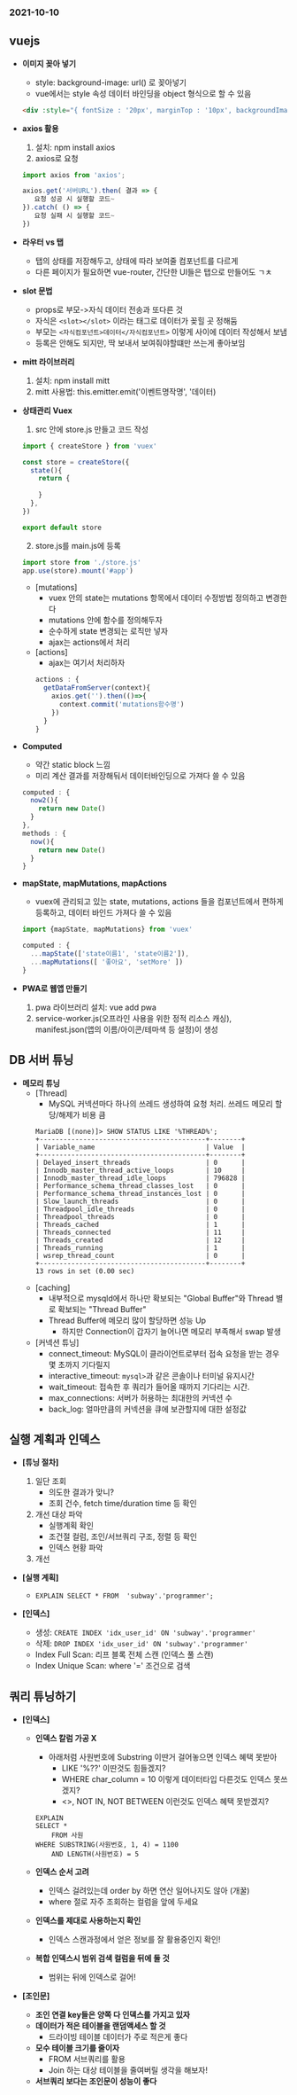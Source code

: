 ### 2021-10-10

## vuejs
- **이미지 꽂아 넣기**
    - style: background-image: url() 로 꽂아넣기
    - vue에서는 style 속성 데이터 바인딩을 object 형식으로 할 수 있음
    ```html
    <div :style="{ fontSize : '20px', marginTop : '10px', backgroundImage : 'url(경로)'"></div>
    ```

- **axios 활용**
    1. 설치: npm install axios
    2. axios로 요청
    ```javascript
    import axios from 'axios';
    
    axios.get('서버URL').then( 결과 => {
       요청 성공 시 실행할 코드~
    }).catch( () => {
       요청 실패 시 실행할 코드~
    })
    ```
    
- **라우터 vs 탭**
    - 탭의 상태를 저장해두고, 상태에 따라 보여줄 컴포넌트를 다르게
    - 다른 페이지가 필요하면 vue-router, 간단한 UI들은 탭으로 만들어도 ㄱㅊ

- **slot 문법**
    - props로 부모->자식 데이터 전송과 또다른 것
    - 자식은 `<slot></slot>` 이라는 태그로 데이터가 꽂힐 곳 정해둠
    - 부모는 `<자식컴포넌트>데이터</자식컴포넌트>` 이렇게 사이에 데이터 작성해서 보냄
    - 등록은 안해도 되지만, 딱 보내서 보여줘야할떄만 쓰는게 좋아보임

- **mitt 라이브러리**
    1. 설치: npm install mitt
    2. mitt 사용법: this.emitter.emit('이벤트명작명', '데이터)

- **상태관리 Vuex**
    1. src 안에 store.js 만들고 코드 작성
    ```javascript
    import { createStore } from 'vuex'
    
    const store = createStore({
      state(){
        return {
          
        }
      },
    })
    
    export default store
    ```
    2. store.js를 main.js에 등록
    ``` javascript
    import store from './store.js'
    app.use(store).mount('#app')
    ```
    - [mutations]
        - vuex 안의 state는 mutations 항목에서 데이터 수정방법 정의하고 변경한다
        - mutations 안에 함수를 정의해두자
        - 순수하게 state 변경되는 로직만 넣자
        - ajax는 actions에서 처리
    - [actions]
        - ajax는 여기서 처리하자
        ```javascript
        actions : {
          getDataFromServer(context){
            axios.get('').then(()=>{ 
              context.commit('mutations함수명') 
            })
          }
        }
        ```

- **Computed**
    - 약간 static block 느낌 
    - 미리 계산 결과를 저장해둬서 데이터바인딩으로 가져다 쓸 수 있음
    ```javascript
    computed : {
      now2(){
        return new Date()
      }
    }, 
    methods : {
      now(){
        return new Date()
      }
    }
    ```

- **mapState, mapMutations, mapActions**    
    - vuex에 관리되고 있는 state, mutations, actions 들을 컴포넌트에서 편하게 등록하고, 데이터 바인드 가져다 쓸 수 있음
    ```javascript
    import {mapState, mapMutations} from 'vuex'
    
    computed : {
      ...mapState(['state이름1', 'state이름2']),
      ...mapMutations([ '좋아요', 'setMore' ])
    }
    ```

- **PWA로 웹앱 만들기**    
    1. pwa 라이브러리 설치: vue add pwa
    2. service-worker.js(오프라인 사용을 위한 정적 리소스 캐싱), manifest.json(앱의 이름/아이콘/테마색 등 설정)이 생성
    
## DB 서버 튜닝
- **메모리 튜닝**
    - [Thread]
        - MySQL 커넥션마다 하나의 쓰레드 생성하여 요청 처리. 쓰레드 메모리 할당/해제가 비용 큼
        ```mysql
        MariaDB [(none)]> SHOW STATUS LIKE '%THREAD%';
        +------------------------------------------+--------+
        | Variable_name                            | Value  |
        +------------------------------------------+--------+
        | Delayed_insert_threads                   | 0      |
        | Innodb_master_thread_active_loops        | 10     |
        | Innodb_master_thread_idle_loops          | 796828 |
        | Performance_schema_thread_classes_lost   | 0      |
        | Performance_schema_thread_instances_lost | 0      |
        | Slow_launch_threads                      | 0      |
        | Threadpool_idle_threads                  | 0      |
        | Threadpool_threads                       | 0      |
        | Threads_cached                           | 1      |
        | Threads_connected                        | 11     |
        | Threads_created                          | 12     |
        | Threads_running                          | 1      |
        | wsrep_thread_count                       | 0      |
        +------------------------------------------+--------+
        13 rows in set (0.00 sec)
        ```
    - [caching]
        - 내부적으로 mysqld에서 하나만 확보되는 "Global Buffer"와 Thread 별로 확보되는 "Thread Buffer"
        - Thread Buffer에 메모리 많이 할당하면 성능 Up
            - 하지만 Connection이 갑자기 늘어나면 메모리 부족해서 swap 발생
    - [커넥션 튜닝]
        - connect_timeout: MySQL이 클라이언트로부터 접속 요청을 받는 경우 몇 초까지 기다릴지
        - interactive_timeout: `mysql>`과 같은 콘솔이나 터미널 유지시간
        - wait_timeout: 접속한 후 쿼리가 들어올 때까지 기다리는 시간. 
        - max_connections: 서버가 허용하는 최대한의 커넥션 수
        - back_log: 얼마만큼의 커넥션을 큐에 보관할지에 대한 설정값

## 실행 계획과 인덱스
- **[튜닝 절차]**
    1. 일단 조회
        - 의도한 결과가 맞니?
        - 조회 건수, fetch time/duration time 등 확인
    2. 개선 대상 파악
        - 실행계획 확인
        - 조건절 컬럼, 조인/서브쿼리 구조, 정렬 등 확인
        - 인덱스 현황 파악
    3. 개선

- **[실행 계획]**
    - `EXPLAIN SELECT * FROM  'subway'.'programmer';`

- **[인덱스]**
    - 생성: `CREATE INDEX 'idx_user_id' ON 'subway'.'programmer'`
    - 삭제: `DROP INDEX 'idx_user_id' ON 'subway'.'programmer'`
    - Index Full Scan: 리프 블록 전체 스캔 (인덱스 풀 스캔)
    - Index Unique Scan: where '=' 조건으로 검색

## 쿼리 튜닝하기
- **[인덱스]**
    - **인덱스 칼럼 가공 X**
        - 아래처럼 사원번호에 Substring 이딴거 걸어놓으면 인덱스 혜택 못받아
            - LIKE '%??' 이딴것도 힘들겠지?
            - WHERE char_column = 10 이렇게 데이터타입 다른것도 인덱스 못쓰겠지?
            - <>, NOT IN, NOT BETWEEN 이런것도 인덱스 혜택 못받겠지?
        ```mysql
        EXPLAIN 
        SELECT *
            FROM 사원
        WHERE SUBSTRING(사원번호, 1, 4) = 1100
            AND LENGTH(사원번호) = 5
        ```
    
    - **인덱스 순서 고려**
        - 인덱스 걸려있는데 order by 하면 연산 일어나지도 않아 (개꿀)
        - where 절로 자주 조회하는 컬럼을 앞에 두세요
    
    - **인덱스를 제대로 사용하는지 확인**
        - 인덱스 스캔과정에서 얻은 정보를 잘 활용중인지 확인!
        
    - **복합 인덱스시 범위 검색 컬럼을 뒤에 둘 것**
        - 범위는 뒤에 인덱스로 걸어!

- **[조인문]**
    - **조인 연결 key들은 양쪽 다 인덱스를 가지고 있자**
    - **데이터가 적은 테이블을 랜덤액세스 할 것**
        - 드라이빙 테이블 데이터가 주로 적은게 좋다
    - **모수 테이블 크기를 줄이자**
        - FROM 서브쿼리를 활용
        - Join 하는 대상 테이블을 줄여버릴 생각을 해보자!
    - **서브쿼리 보다는 조인문이 성능이 좋다**
